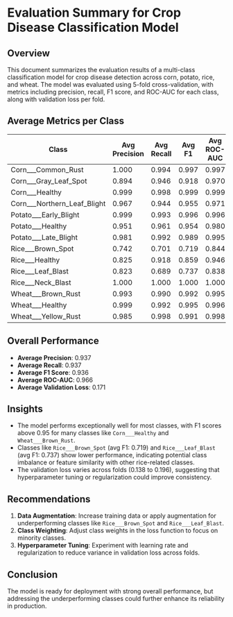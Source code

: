 # Evaluation Summary for Crop Disease Classification Model

## Overview
This document summarizes the evaluation results of a multi-class classification model for crop disease detection across corn, potato, rice, and wheat. The model was evaluated using 5-fold cross-validation, with metrics including precision, recall, F1 score, and ROC-AUC for each class, along with validation loss per fold.

## Average Metrics per Class
| Class                     | Avg Precision | Avg Recall | Avg F1    | Avg ROC-AUC |
|---------------------------|---------------|------------|-----------|-------------|
| Corn___Common_Rust        | 1.000         | 0.994      | 0.997     | 0.997       |
| Corn___Gray_Leaf_Spot     | 0.894         | 0.946      | 0.918     | 0.970       |
| Corn___Healthy            | 0.999         | 0.998      | 0.999     | 0.999       |
| Corn___Northern_Leaf_Blight | 0.967       | 0.944      | 0.955     | 0.971       |
| Potato___Early_Blight     | 0.999         | 0.993      | 0.996     | 0.996       |
| Potato___Healthy          | 0.951         | 0.961      | 0.954     | 0.980       |
| Potato___Late_Blight      | 0.981         | 0.992      | 0.989     | 0.995       |
| Rice___Brown_Spot         | 0.742         | 0.701      | 0.719     | 0.844       |
| Rice___Healthy            | 0.825         | 0.918      | 0.859     | 0.946       |
| Rice___Leaf_Blast         | 0.823         | 0.689      | 0.737     | 0.838       |
| Rice___Neck_Blast         | 1.000         | 1.000      | 1.000     | 1.000       |
| Wheat___Brown_Rust        | 0.993         | 0.990      | 0.992     | 0.995       |
| Wheat___Healthy           | 0.999         | 0.992      | 0.995     | 0.996       |
| Wheat___Yellow_Rust       | 0.985         | 0.998      | 0.991     | 0.998       |

## Overall Performance
- **Average Precision**: 0.937  
- **Average Recall**: 0.937  
- **Average F1 Score**: 0.936  
- **Average ROC-AUC**: 0.966  
- **Average Validation Loss**: 0.171  

## Insights
- The model performs exceptionally well for most classes, with F1 scores above 0.95 for many classes like `Corn___Healthy` and `Wheat___Brown_Rust`.
- Classes like `Rice___Brown_Spot` (avg F1: 0.719) and `Rice___Leaf_Blast` (avg F1: 0.737) show lower performance, indicating potential class imbalance or feature similarity with other rice-related classes.
- The validation loss varies across folds (0.138 to 0.196), suggesting that hyperparameter tuning or regularization could improve consistency.

## Recommendations
1. **Data Augmentation**: Increase training data or apply augmentation for underperforming classes like `Rice___Brown_Spot` and `Rice___Leaf_Blast`.
2. **Class Weighting**: Adjust class weights in the loss function to focus on minority classes.
3. **Hyperparameter Tuning**: Experiment with learning rate and regularization to reduce variance in validation loss across folds.

## Conclusion
The model is ready for deployment with strong overall performance, but addressing the underperforming classes could further enhance its reliability in production.